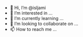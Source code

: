 - 👋 Hi, I’m @isljami
- 👀 I’m interested in ...
- 🌱 I’m currently learning ...
- 💞️ I’m looking to collaborate on ...
- 📫 How to reach me ...

<!---
isljami/isljami is a ✨ special ✨ repository because its `README.md` (this file) appears on your GitHub profile.
You can click the Preview link to take a look at your changes.
--->
